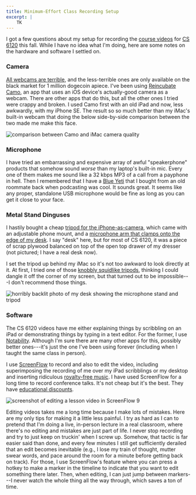 ```yaml
---
title: Minimum-Effort Class Recording Setup
excerpt: |
    TK
---
```

I got a few questions about my setup for recording the [course videos][] for [CS 6120][] this fall.
While I have no idea what I'm doing, here are some notes on the hardware and software I settled on.

[course videos]: https://vod.video.cornell.edu/channel/CS%2B6120/179754792
[CS 6120]: https://www.cs.cornell.edu/courses/cs6120/2020fa/

### Camera

[All webcams are terrible][camo-blog], and the less-terrible ones are only available on the black market for 1 million dogecoin apiece.
I've been using [Reincubate Camo][camo], an app that uses an iOS device's actually-good camera as a webcam.
There are other apps that do this, but all the other ones I tried were crappy and broken.
I used Camo first with an old iPad and now, less awkwardly, with my iPhone SE.
The result so so much better than my iMac's built-in webcam that doing the below side-by-side comparison between the two made me make this face.

<img src="{{ site.base }}/media/recording/webcams.jpeg" alt="comparison between Camo and iMac camera quality" class="img-responsive">

[camo]: https://reincubate.com/camo/
[camo-blog]: https://reincubate.com/support/how-to/why-are-webcams-bad/

### Microphone

I have tried an embarrassing and expensive array of awful "speakerphone" products that somehow sound *worse* than my laptop's built-in mic.
Every one of them makes me sound like a 32&nbsp;kbps MP3 of a call from a payphone in hell.
Then I remembered that I have a [Blue Yeti][] that I bought from an old roommate back when podcasting was cool.
It sounds great.
It seems like any proper, standalone USB microphone would be fine as long as you can get it close to your face.

[Blue Yeti]: https://www.bluemic.com/en-us/products/yeti/

### Metal Stand Dinguses

I hastily bought a cheap [tripod for the iPhone-as-camera][tripod], which came with an adjustable phone mount, and a [microphone arm that clamps onto the edge of my desk][micstand].
I say "desk" here, but for most of CS 6120, it was a piece of scrap plywood balanced on top of the open top drawer of my dresser (not pictured; I have a real desk now).

I set the tripod up behind my iMac so it's not too awkward to look directly at it.
At first, I tried one of those [knobbly squidlike tripods][squid], thinking I could dangle it off the corner of my screen, but that turned out to be impossible---I don't recommend those things.

<img src="{{ site.base }}/media/recording/desk.jpeg" alt="horribly backlit photo of my desk showing the microphone stand and tripod" class="img-responsive">

[tripod]: https://www.amazon.com/gp/product/B075WQYN3B
[micstand]: https://www.amazon.com/gp/product/B01L3LL95O
[squid]: https://www.amazon.com/gp/product/B07WD8XRZD

### Software

The CS 6120 videos have me either explaining things by scribbling on an iPad or demonstrating things by typing in a text editor.
For the former, I use [Notability][]. Although I'm sure there are many other apps for this, possibly better ones---it's just the one I've been using forever (including when I taught the same class in person).

I use [ScreenFlow][] to record and also to edit the video, including superimposing the recording of me over my iPad scribblings or my desktop and inserting ridiculous [royalty-free music][bensound]. I have used ScreenFlow for a long time to record conference talks. It's not cheap but it's the best. They have [educational discounts][screenflow-edu].

<img src="{{ site.base }}/media/recording/screenflow.jpeg" alt="screenshot of editing a lesson video in ScreenFlow 9" class="img-responsive">

Editing videos takes me a long time because I make lots of mistakes.
Here are my only tips for making it a little less painful.
I try as hard as I can to pretend that I'm doing a live, in-person lecture in a real classroom, where there's no editing and mistakes are just part of life.
I never stop recording and try to just keep on truckin' when I screw up.
Somehow, that tactic is far easier said than done, and every few minutes I still get sufficiently derailed that an edit becomes inevitable (e.g., I lose my train of thought, mutter swear words, and pace around the room for a minute before getting back on track).
For those, I use ScreenFlow's feature where you can press a hotkey to make a marker in the timeline to indicate that you want to edit something there later.
Then, when editing, I can just jump between markers---I never watch the whole thing all the way through, which saves a ton of time.

[ScreenFlow]: http://www.telestream.net/screenflow/overview.htm
[screenflow-edu]: https://www.telestream.net/purchase/educational.htm
[notability]: https://www.gingerlabs.com
[bensound]: https://www.bensound.com
